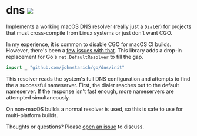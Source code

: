 # dns <a href="https://johnstarich.com/go/dns"><img src="https://img.shields.io/badge/gopages-reference-%235272B4" /></a>

Implements a working macOS DNS resolver (really just a `Dial`er) for projects that must cross-compile from Linux systems or just don't want CGO.

In my experience, it is common to disable CGO for macOS CI builds. However, there's been a [few issues with that][golang-issue]. This library adds a drop-in replacement for Go's `net.DefaultResolver` to fill the gap.

```go
import _ "github.com/johnstarich/go/dns/init"
```

This resolver reads the system's full DNS configuration and attempts to find the a successful nameserver. First, the dialer reaches out to the default nameserver. If the response isn't fast enough, more nameservers are attempted simultaneously.

On non-macOS builds a normal resolver is used, so this is safe to use for multi-platform builds.

Thoughts or questions? Please [open an issue](https://github.com/JohnStarich/go/issues/new) to discuss.

[golang-issue]: https://github.com/golang/go/issues/12524

